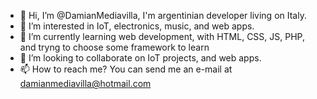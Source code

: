 - 👋 Hi, I’m @DamianMediavilla, I'm argentinian developer living on Italy. 
- 👀 I’m interested in IoT, electronics, music, and web apps.
- 🌱 I’m currently learning web development, with HTML, CSS, JS, PHP, and tryng to choose some framework to learn
- 💞️ I’m looking to collaborate on IoT projects, and web apps. 
- 📫 How to reach me? You can send me an e-mail at damianmediavilla@hotmail.com


